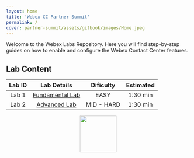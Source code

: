 ```yaml
---
layout: home
title: 'Webex CC Partner Summit'
permalink: /
cover: partner-summit/assets/gitbook/images/Home.jpeg
---
```



Welcome to the Webex Labs Repository. Here you will find step-by-step guides on how to enable and configure the Webex Contact Center features.


## Lab Content

| Lab ID |                         Lab Details                         | Dificulty | Estimated |
|:------:|:-----------------------------------------------------------:|:---------:|:---------:|
| Lab 1  |               [Fundamental Lab](/pages/Fundamental/)                |   EASY    |  1:30 min   |
| Lab 2  |             [Advanced Lab](/pages/Advanced/)              |    MID - HARD    |  1:30 min   |



<center><img src="partner-summit/assets/gitbook/images/webex.png" width="100"></center>

